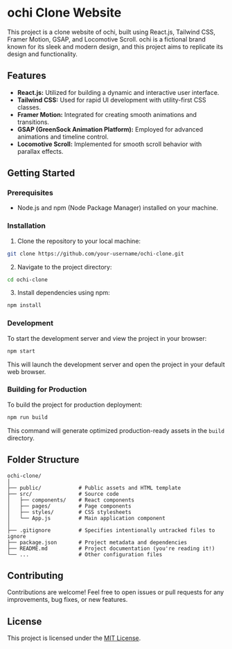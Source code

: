 # ochi Clone Website

This project is a clone website of ochi, built using React.js, Tailwind CSS, Framer Motion, GSAP, and Locomotive Scroll. ochi is a fictional brand known for its sleek and modern design, and this project aims to replicate its design and functionality.

## Features

- **React.js:** Utilized for building a dynamic and interactive user interface.
- **Tailwind CSS:** Used for rapid UI development with utility-first CSS classes.
- **Framer Motion:** Integrated for creating smooth animations and transitions.
- **GSAP (GreenSock Animation Platform):** Employed for advanced animations and timeline control.
- **Locomotive Scroll:** Implemented for smooth scroll behavior with parallax effects.

## Getting Started

### Prerequisites

- Node.js and npm (Node Package Manager) installed on your machine.

### Installation

1. Clone the repository to your local machine:

```bash
git clone https://github.com/your-username/ochi-clone.git
```

2. Navigate to the project directory:

```bash
cd ochi-clone
```

3. Install dependencies using npm:

```bash
npm install
```

### Development

To start the development server and view the project in your browser:

```bash
npm start
```

This will launch the development server and open the project in your default web browser.

### Building for Production

To build the project for production deployment:

```bash
npm run build
```

This command will generate optimized production-ready assets in the `build` directory.

## Folder Structure

```
ochi-clone/
│
├── public/            # Public assets and HTML template
├── src/               # Source code
│   ├── components/    # React components
│   ├── pages/         # Page components
│   ├── styles/        # CSS stylesheets
│   └── App.js         # Main application component
│
├── .gitignore         # Specifies intentionally untracked files to ignore
├── package.json       # Project metadata and dependencies
├── README.md          # Project documentation (you're reading it!)
└── ...                # Other configuration files
```
## Contributing

Contributions are welcome! Feel free to open issues or pull requests for any improvements, bug fixes, or new features.

## License

This project is licensed under the [MIT License](LICENSE).
